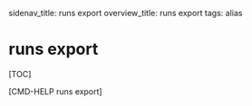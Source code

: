 sidenav_title: runs export
overview_title: runs export
tags: alias

# runs export

[TOC]

[CMD-HELP runs export]
